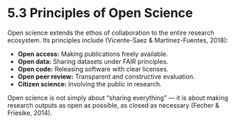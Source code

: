 # 5.3 Principles of Open Science

Open science extends the ethos of collaboration to the entire research ecosystem. Its principles include (Vicente-Saez & Martinez-Fuentes, 2018):

- **Open access:** Making publications freely available.
- **Open data:** Sharing datasets under FAIR principles.
- **Open code:** Releasing software with clear licenses.
- **Open peer review:** Transparent and constructive evaluation.
- **Citizen science:** Involving the public in research.

Open science is not simply about “sharing everything” — it is about making research outputs as open as possible, as closed as necessary (Fecher & Friesike, 2014).

